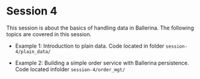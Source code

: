 # Session 4

This session is about the basics of handling data in Ballerina. The following topics are covered in this session.

- Example 1: Introduction to plain data.
  Code located in folder `session-4/plain_data/`

- Example 2: Building a simple order service with Ballerina persistence.
  Code located infolder `session-4/order_mgt/`
